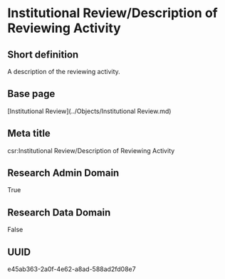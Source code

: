 # Institutional Review/Description of Reviewing Activity
## Short definition
A description of the reviewing activity.
## Base page
[Institutional Review](../Objects/Institutional Review.md)
## Meta title
csr:Institutional Review/Description of Reviewing Activity
## Research Admin Domain
True
## Research Data Domain
False
## UUID
e45ab363-2a0f-4e62-a8ad-588ad2fd08e7
